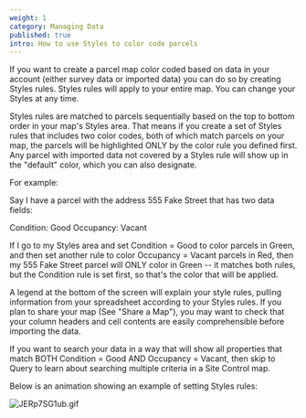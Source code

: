 ```yaml
---
weight: 1
category: Managing Data
published: true
intro: How to use Styles to color code parcels
---
```

If you want to create a parcel map color coded based on data in your account (either survey data or imported data) you can do so by creating Styles rules. Styles rules will apply to your entire map. You can change your Styles at any time.

Styles rules are matched to parcels sequentially based on the top to bottom order in your map's Styles area. That means if you create a set of Styles rules that includes two color codes, both of which match parcels on your map, the parcels will be highlighted ONLY by the color rule you defined first. Any parcel with imported data not covered by a Styles rule will show up in the "default" color, which you can also designate.

For example:

Say I have a parcel with the address 555 Fake Street that has two data fields:

Condition: Good 
Occupancy: Vacant

If I go to my Styles area and set Condition = Good to color parcels in Green, and then set another rule to color Occupancy = Vacant parcels in Red, then my 555 Fake Street parcel will ONLY color in Green -- it matches both rules, but the Condition rule is set first, so that's the color that will be applied.

A legend at the bottom of the screen will explain your style rules, pulling information from your spreadsheet according to your Styles rules. If you plan to share your map (See "Share a Map"), you may want to check that your column headers and cell contents are easily comprehensible before importing the data.

If you want to search your data in a way that will show all properties that match BOTH Condition = Good AND Occupancy = Vacant, then skip to Query to learn about searching multiple criteria in a Site Control map.

Below is an animation showing an example of setting Styles rules: 

![JERp7SG1ub.gif]({{site.baseurl}}/img/JERp7SG1ub.gif)

